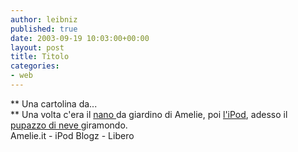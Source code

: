 ```yaml
---
author: leibniz
published: true
date: 2003-09-19 10:03:00+00:00
layout: post
title: Titolo
categories:
- web
---
```


   **   Una cartolina da...   
**   Una volta c'era il  [ nano ](http://www.amelie.it/flash/index2.htm)da giardino di Amelie, poi  [ l'iPod](http://www.ipodblogz.it/ipodclicz_gallery/ipodclicz_gallery.php?nomeFoto=1), adesso il  [ pupazzo di neve ](http://news2000.libero.it/primopiano/pp2798.html)giramondo.   
Amelie.it - iPod Blogz - Libero
